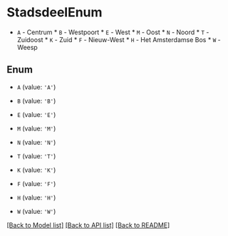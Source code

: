 # StadsdeelEnum

* `A` - Centrum * `B` - Westpoort * `E` - West * `M` - Oost * `N` - Noord * `T` - Zuidoost * `K` - Zuid * `F` - Nieuw-West * `H` - Het Amsterdamse Bos * `W` - Weesp

## Enum

* `A` (value: `'A'`)

* `B` (value: `'B'`)

* `E` (value: `'E'`)

* `M` (value: `'M'`)

* `N` (value: `'N'`)

* `T` (value: `'T'`)

* `K` (value: `'K'`)

* `F` (value: `'F'`)

* `H` (value: `'H'`)

* `W` (value: `'W'`)

[[Back to Model list]](../README.md#documentation-for-models) [[Back to API list]](../README.md#documentation-for-api-endpoints) [[Back to README]](../README.md)


